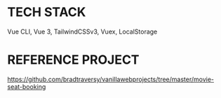 # TECH STACK 
Vue CLI, Vue 3, TailwindCSSv3, Vuex, LocalStorage  
# REFERENCE PROJECT  
https://github.com/bradtraversy/vanillawebprojects/tree/master/movie-seat-booking
